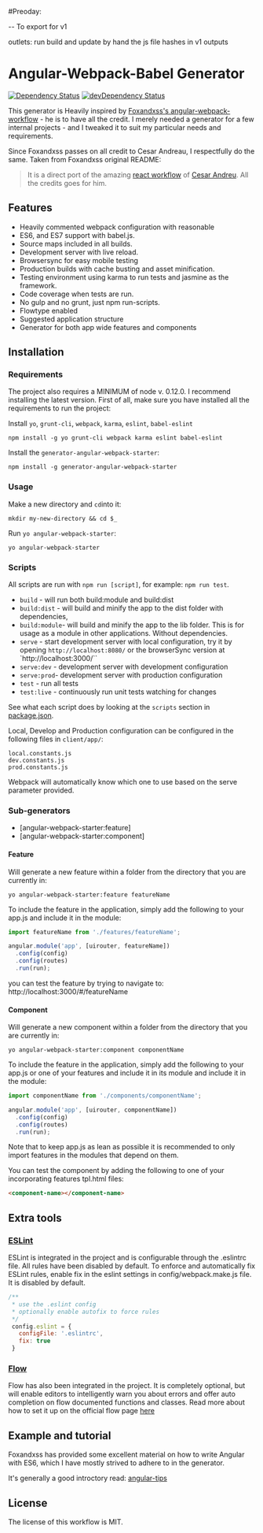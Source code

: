 #Preoday:

-- To export for v1

outlets: run build and update by hand the js file hashes in v1 outputs


# Angular-Webpack-Babel Generator

[![Dependency Status](https://david-dm.org/Foxandxss/angular-webpack-workflow/status.svg)](https://david-dm.org/Foxandxss/angular-webpack-workflow#info=dependencies) [![devDependency Status](https://david-dm.org/Foxandxss/angular-webpack-workflow/dev-status.svg)](https://david-dm.org/Foxandxss/angular-webpack-workflow#info=devDependencies)

This generator is Heavily inspired by [Foxandxss's angular-webpack-workflow](https://github.com/Foxandxss/angular-webpack-workflow) - he is to have all the credit. I merely needed a generator for a few internal projects - and I tweaked it to suit my particular needs and requirements.

Since Foxandxss passes on all credit to Cesar Andreau, I respectfully do the same.
Taken from Foxandxss original README:
> It is a direct port of the amazing [react workflow](https://github.com/cesarandreu/web-app) of [Cesar Andreu](https://github.com/cesarandreu). All the credits goes for him.


## Features

* Heavily commented webpack configuration with reasonable
* ES6, and ES7 support with babel.js.
* Source maps included in all builds.
* Development server with live reload.
* Browsersync for easy mobile testing
* Production builds with cache busting and asset minification.
* Testing environment using karma to run tests and jasmine as the framework.
* Code coverage when tests are run.
* No gulp and no grunt, just npm run-scripts.
* Flowtype enabled
* Suggested application structure
* Generator for both app wide features and components


## Installation

### Requirements
The project also requires a MINIMUM of node v. 0.12.0. I recommend installing the latest version.
First of all, make sure you have installed all the requirements to run the project:

Install ``yo``, ``grunt-cli``, ``webpack``, ``karma``, ``eslint``, ``babel-eslint``
```shell
npm install -g yo grunt-cli webpack karma eslint babel-eslint
```

Install the ``generator-angular-webpack-starter``:
```shell
npm install -g generator-angular-webpack-starter
```

### Usage
Make a new directory and ``cd``into it:
```shell
mkdir my-new-directory && cd $_
```

Run ``yo angular-webpack-starter``:
```shell
yo angular-webpack-starter
```

### Scripts

All scripts are run with `npm run [script]`, for example: `npm run test`.

* `build` - will run both build:module and build:dist
* `build:dist` - will build and minify the app to the dist folder with dependencies,
* `build:module`- will build and minify the app to the lib folder. This is for usage as a module in other applications. Without dependencies.
* `serve` - start development server with local configuration, try it by opening `http://localhost:8080/` or the browserSync version at `http://localhost:3000/``
* `serve:dev` - development server with development configuration
* `serve:prod`- development server with production configuration
* `test` - run all tests
* `test:live` - continuously run unit tests watching for changes

See what each script does by looking at the `scripts` section in [package.json](./package.json).

Local, Develop and Production configuration can be configured in the following files in `client/app/`:
```
local.constants.js
dev.constants.js
prod.constants.js
```
Webpack will automatically know which one to use based on the serve parameter provided.
### Sub-generators
* [angular-webpack-starter:feature]
* [angular-webpack-starter:component]

#### Feature
Will generate a new feature within a folder from the directory that you are currently in:
```shell
yo angular-webpack-starter:feature featureName
```

To include the feature in the application, simply add the following to your app.js
and include it in the module:
```javascript
import featureName from './features/featureName';

angular.module('app', [uirouter, featureName])
  .config(config)
  .config(routes)
  .run(run);
```

you can test the feature by trying to navigate to: http://localhost:3000/#/featureName

#### Component
Will generate a new component within a folder from the directory that you are currently in:
```shell
yo angular-webpack-starter:component componentName
```

To include the feature in the application, simply add the following to your app.js or one of your features and include it in its module and include it in the module:
```javascript
import componentName from './components/componentName';

angular.module('app', [uirouter, componentName])
  .config(config)
  .config(routes)
  .run(run);
```

Note that to keep app.js as lean as possible it is recommended to only import features in the modules that depend on them.

You can test the component by adding the following to one of your incorporating features tpl.html files:
```html
<component-name></component-name>
```

## Extra tools

### [ESLint](http://eslint.org/)
ESLint is integrated in the project and is configurable through the .eslintrc
file. All rules have been disabled by default.
To enforce and automatically fix ESLint rules, enable fix in the eslint settings in config/webpack.make.js file. It is disabled by default.

```javascript
/**
 * use the .eslint config
 * optionally enable autofix to force rules
 */
 config.eslint = {
   configFile: '.eslintrc',
   fix: true
 }
```

### [Flow](http://flowtype.org/)
Flow has also been integrated in the project. It is completely optional, but will enable editors to intelligently warn you about errors and offer auto completion on flow documented functions and classes. Read more about how to set it up on the official flow page [here](http://flowtype.org/)


## Example and tutorial
Foxandxss has provided some excellent material on how to write Angular with ES6, which I have mostly strived to adhere to in the generator.

It's generally a good introctory read: [angular-tips](http://angular-tips.com/blog/2015/06/using-angular-1-dot-x-with-es6-and-webpack/)

## License

The license of this workflow is MIT.


